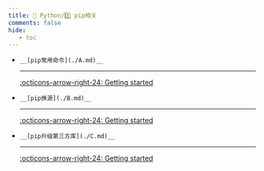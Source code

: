```yaml
---
title: 🎈 Python/3️⃣ pip相关
comments: false
hide:
   - toc
---
```


<div class="grid cards index-info" markdown>

-     __[pip常用命令](./A.md)__

	---

	

	

	[:octicons-arrow-right-24: Getting started](./A.md)

-     __[pip换源](./B.md)__

	---

	

	

	[:octicons-arrow-right-24: Getting started](./B.md)

-     __[pip升级第三方库](./C.md)__

	---

	

	

	[:octicons-arrow-right-24: Getting started](./C.md)

</div>